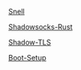 [Snell](https://raw.githubusercontent.com/LGMjiang/Tool/main/Script/snell.sh)

[Shadowsocks-Rust](https://raw.githubusercontent.com/LGMjiang/Tool/main/Script/shadowsocks_rust.sh)

[Shadow-TLS](https://raw.githubusercontent.com/LGMjiang/Tool/main/Script/shadow_tls.sh)

[Boot-Setup](https://raw.githubusercontent.com/LGMjiang/Tool/main/Script/boot_setup.sh)
